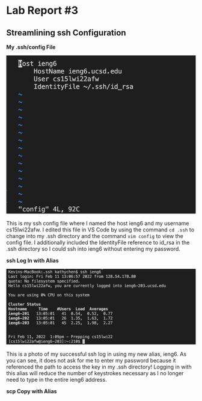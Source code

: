# Lab Report #3
## Streamlining ssh Configuration

**My .ssh/config File**

![Image](vimconfig1.png)

This is my ssh config file where I named the host ieng6 and my username cs15lwi22afw. I edited this file in VS Code by using the command `cd .ssh` to change into my .ssh directory and the command `vim config` to view the config file. I additionally included the IdentityFile reference to id_rsa in the .ssh directory so I could ssh into ieng6 without entering my password.

**ssh Log In with Alias**

![Image](vimconfigsshlogin.png)

This is a photo of my successful ssh log in using my new alias, ieng6. As you can see, it does not ask for me to enter my password because it referenced the path to access the key in my .ssh directory! Logging in with this alias will reduce the number of keystrokes necessary as I no longer need to type in the entire ieng6 address.

**scp Copy with Alias**


